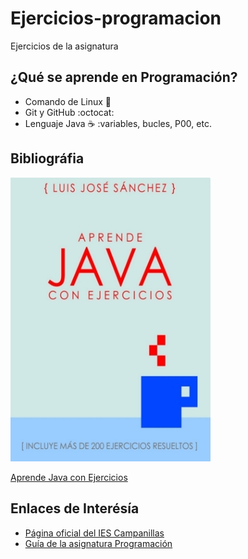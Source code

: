# Ejercicios-programacion
Ejercicios de la asignatura 

## ¿Qué se aprende en Programación?

* Comando de Linux :penguin:
* Git y GitHub :octocat:
* Lenguaje Java :coffee: :variables, bucles, P00, etc. 

## Bibliográfia

<img src="imagenes/aprende-java.jpg" width="320px">

[Aprende Java con Ejercicios](https://leanpub.com/aprendejava)

## Enlaces de Interésía

* [Página oficial del IES Campanillas](http://iescampanillas.com/)
* [Guía de la asignatura Programación](https://github.com/LuisJoseSanchez/programación)

